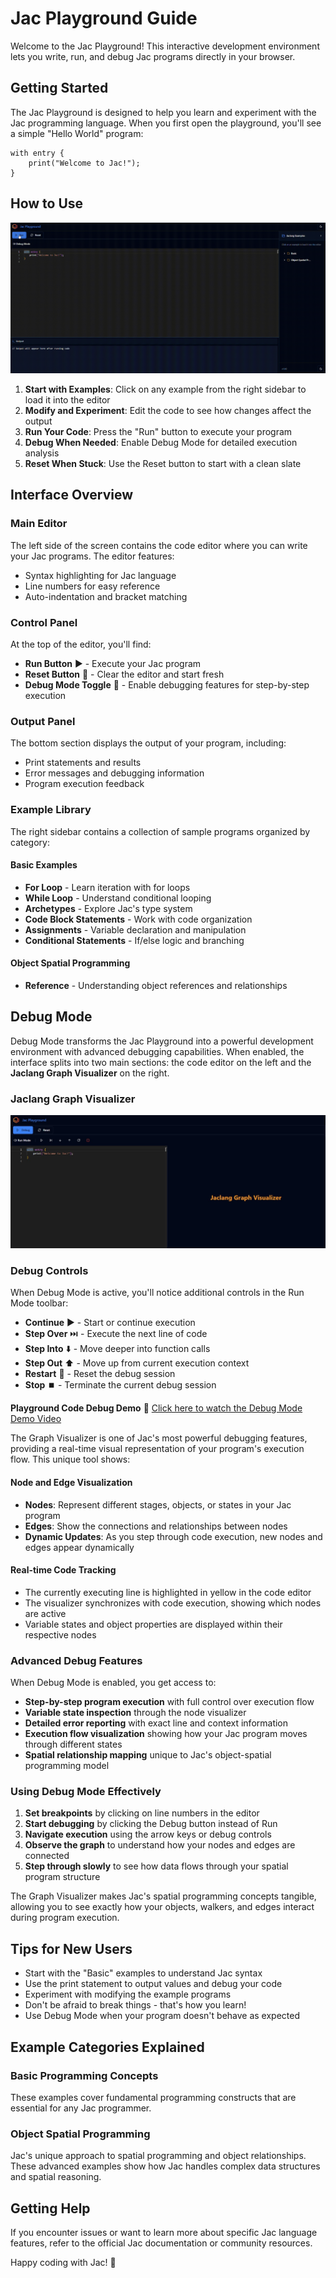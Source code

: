 # Jac Playground Guide

Welcome to the Jac Playground! This interactive development environment lets you write, run, and debug Jac programs directly in your browser.

## Getting Started

The Jac Playground is designed to help you learn and experiment with the Jac programming language. When you first open the playground, you'll see a simple "Hello World" program:

```jac
with entry {
    print("Welcome to Jac!");
}
```

## How to Use

![Description of GIF](../assets/runtime.gif)

1. **Start with Examples**: Click on any example from the right sidebar to load it into the editor
2. **Modify and Experiment**: Edit the code to see how changes affect the output
3. **Run Your Code**: Press the "Run" button to execute your program
4. **Debug When Needed**: Enable Debug Mode for detailed execution analysis
5. **Reset When Stuck**: Use the Reset button to start with a clean slate


## Interface Overview

### Main Editor
The left side of the screen contains the code editor where you can write your Jac programs. The editor features:

- Syntax highlighting for Jac language
- Line numbers for easy reference
- Auto-indentation and bracket matching

### Control Panel
At the top of the editor, you'll find:

- **Run Button** ▶️ - Execute your Jac program
- **Reset Button** 🔄 - Clear the editor and start fresh
- **Debug Mode Toggle** 🐛 - Enable debugging features for step-by-step execution

### Output Panel
The bottom section displays the output of your program, including:

- Print statements and results
- Error messages and debugging information
- Program execution feedback

### Example Library
The right sidebar contains a collection of sample programs organized by category:

#### Basic Examples
- **For Loop** - Learn iteration with for loops
- **While Loop** - Understand conditional looping
- **Archetypes** - Explore Jac's type system
- **Code Block Statements** - Work with code organization
- **Assignments** - Variable declaration and manipulation
- **Conditional Statements** - If/else logic and branching

#### Object Spatial Programming
- **Reference** - Understanding object references and relationships


## Debug Mode
Debug Mode transforms the Jac Playground into a powerful development environment with advanced debugging capabilities. When enabled, the interface splits into two main sections: the code editor on the left and the **Jaclang Graph Visualizer** on the right.

### Jaclang Graph Visualizer

![Debug Mode with Graph Visualizer](../assets/visualizer.jpg)

### Debug Controls

When Debug Mode is active, you'll notice additional controls in the Run Mode toolbar:

- **Continue** ▶️ - Start or continue execution
- **Step Over** ⏭️ - Execute the next line of code
- **Step Into** ⬇️ - Move deeper into function calls
- **Step Out** ⬆️ - Move up from current execution context
- **Restart** 🔄 - Reset the debug session
- **Stop** ⏹️ - Terminate the current debug session

**Playground Code Debug Demo**
🎥 [Click here to watch the Debug Mode Demo Video](../assets/playground_demo.mp4)

The Graph Visualizer is one of Jac's most powerful debugging features, providing a real-time visual representation of your program's execution flow. This unique tool shows:

#### Node and Edge Visualization
- **Nodes**: Represent different stages, objects, or states in your Jac program
- **Edges**: Show the connections and relationships between nodes
- **Dynamic Updates**: As you step through code execution, new nodes and edges appear dynamically

#### Real-time Code Tracking
- The currently executing line is highlighted in yellow in the code editor
- The visualizer synchronizes with code execution, showing which nodes are active
- Variable states and object properties are displayed within their respective nodes

### Advanced Debug Features

When Debug Mode is enabled, you get access to:

- **Step-by-step program execution** with full control over execution flow
- **Variable state inspection** through the node visualizer
- **Detailed error reporting** with exact line and context information
- **Execution flow visualization** showing how your Jac program moves through different states
- **Spatial relationship mapping** unique to Jac's object-spatial programming model

### Using Debug Mode Effectively

1. **Set breakpoints** by clicking on line numbers in the editor
2. **Start debugging** by clicking the Debug button instead of Run
3. **Navigate execution** using the arrow keys or debug controls
4. **Observe the graph** to understand how your nodes and edges are connected
5. **Step through slowly** to see how data flows through your spatial program structure

The Graph Visualizer makes Jac's spatial programming concepts tangible, allowing you to see exactly how your objects, walkers, and edges interact during program execution.


## Tips for New Users

- Start with the "Basic" examples to understand Jac syntax
- Use the print statement to output values and debug your code
- Experiment with modifying the example programs
- Don't be afraid to break things - that's how you learn!
- Use Debug Mode when your program doesn't behave as expected

## Example Categories Explained

### Basic Programming Concepts
These examples cover fundamental programming constructs that are essential for any Jac programmer.

### Object Spatial Programming
Jac's unique approach to spatial programming and object relationships. These advanced examples show how Jac handles complex data structures and spatial reasoning.

## Getting Help

If you encounter issues or want to learn more about specific Jac language features, refer to the official Jac documentation or community resources.

Happy coding with Jac! 🚀